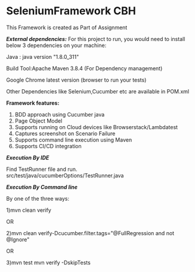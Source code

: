 
# SeleniumFramework CBH

This Framework is created as Part of Assignment


***External dependencies:***
For this project to run, you would need to install below 3 dependencies on your machine:

Java : java version "1.8.0_311" 

Build Tool:Apache Maven 3.8.4 (For Dependency management)

Google Chrome latest version (browser to run your tests)

Other Dependencies like Selenium,Cucumber etc are available in POM.xml

**Framework features:**
1. BDD approach using Cucumber java
2. Page Object Model 
3. Supports running on Cloud devices like Browserstack/Lambdatest
4. Captures screenshot on Scenario Failure
5. Supports command line execution using Maven
6. Supports CI/CD integration 


***Execution By IDE***

Find TestRunner file and run.
src/test/java/cucumberOptions/TestRunner.java

***Execution By Command line***

By one of the three ways:

1)mvn clean verify

OR

2)mvn clean verify-Dcucumber.filter.tags="@FullRegression and
not @Ignore"

OR

3)mvn test
mvn verify -DskipTests





